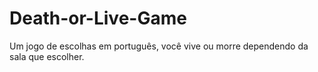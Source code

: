 # Death-or-Live-Game
 Um jogo de escolhas em português, você vive ou morre dependendo da sala que escolher.
